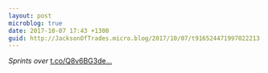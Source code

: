```yaml
---
layout: post
microblog: true
date: 2017-10-07 17:43 +1300
guid: http://JacksonOfTrades.micro.blog/2017/10/07/t916524471997022213.html
---
```

*Sprints over* [t.co/Q8v6BG3de...](https://t.co/Q8v6BG3deU)
